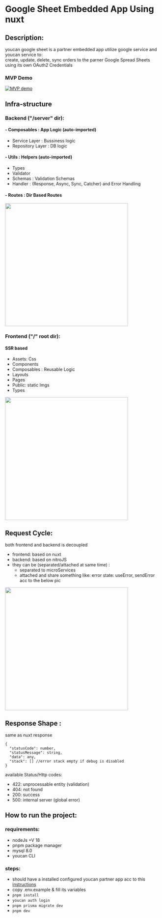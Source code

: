 # Google Sheet Embedded App Using nuxt
## Description:
  youcan google sheet is a partner embedded app utilize
  google service and youcan service to: 
  <br>
  create, update, delete, sync orders
  to the parner Google Spread Sheets using its own OAuth2 Credentials

### MVP Demo
[![MVP demo](https://img.youtube.com/vi/j6bQNpoOLts/0.jpg)](https://youtu.be/j6bQNpoOLts)

## Infra-structure

### Backend ("/server" dir):
#### - Composables : App Logic (auto-imported)
- Service Layer : Bussiness logic
- Repository Layer : DB logic
#### - Utils : Helpers (auto-imported)
- Types
- Validator
- Schemas : Validation Schemas
- Handler : (Response, Async, Sync, Catcher) and Error Handling
#### - Routes : Dir Based Routes
  
<img src="https://github.com/abdallah-zaghloul/nuxt-google-sheet/assets/61375797/8ae26b37-e958-427c-8330-ba9de60edfa5" width="400">

### Frontend ("/" root dir):
#### SSR based
- Assets: Css
- Components
- Composables : Reusable Logic
- Layouts
- Pages
- Public: static Imgs
- Types

<img src="https://github.com/abdallah-zaghloul/nuxt-google-sheet/assets/61375797/acc5a924-4217-4d6c-a6ac-8ba97d175b60" width="400">


## Request Cycle:
both frontend and backend is decoupled
- frontend: based on nuxt
- backend: based on nitroJS
- they can be (separated/attached at same time) :
  - separated to microServices
  - attached and share something like:
    error state: useError, sendError
    acc to the below pic  
  
<img src="https://github.com/abdallah-zaghloul/nuxt-google-sheet/assets/61375797/19a79135-94fd-4e87-9bdd-834c27ab7223" width="400">

## Response Shape :
same as nuxt response 

```
{
  "statusCode": number,
  "statusMessage": string,
  "data": any,
  "stack": [] //error stack empty if debug is disabled
}
```
available Status/Http codes:
- 422: unprocessable entity (validation)
- 404: not found
- 200: success
- 500: internal server (global error)
## How to run the project:

### requirements:
- nodeJs +V 18
- pnpm package manager
- mysql 8.0
- youcan CLI

### steps:
- should have a installed configured youcan partner app
  acc to this [instructions](https://developer.youcan.shop/apps/theme_extension/getstarted#set-up-youcan-cli)
- copy .env.example & fill its variables
- ```pnpm install```
- ```youcan auth login```
- ```pnpm prisma migrate dev```
- ```pnpm dev```